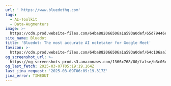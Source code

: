 ```yaml
---
url: ' https://www.bluedothq.com'
tags:
  - AI-Toolkit
  - Data-Augmenters
image: >-
  https://cdn.prod.website-files.com/64ba882066506a1a593a0def/65d79446e71764ae65c6a0d8_Home%20page.png
site_name: Bluedot
title: 'Bluedot: The most accurate AI notetaker for Google Meet'
favicon: >-
  https://cdn.prod.website-files.com/64ba882066506a1a593a0def/64c106aa7f78b88b6bbbd152_32x32%20favicon.png
og_screenshot_url: >-
  https://og-screenshots-prod.s3.amazonaws.com/1366x768/80/false/b3c06c2532e525bcaec977207c688d92724f37e754790f6faebacc5ce2e2b86f.jpeg
og_last_fetch: 2025-03-07T05:19:19.164Z
last_jina_request: '2025-03-09T06:09:19.317Z'
jina_error: TIMEOUT
---
```


